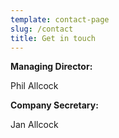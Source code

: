 ```yaml
---
template: contact-page
slug: /contact
title: Get in touch
---
```

**Managing Director:**

Phil Allcock

**Company Secretary:**

Jan Allcock